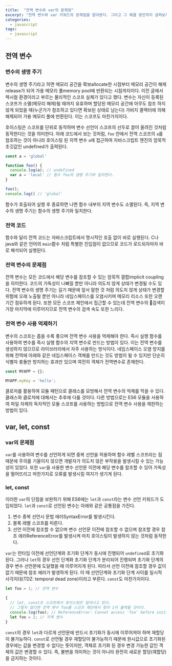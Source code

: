 ```yaml
---
title:  "전역 변수와 var의 문제점"
excerpt: "전역 변수와 var 키워드의 문제점을 알아본다. 그리고 그 해결 방안까지 살펴보자."
categories:
  - javascript
tags:
  - javascript
---
```


## 전역 변수

### 변수의 생명 주기

변수의 생명 주기라고 하면 메모리 공간을 확보allocate한 시점부터 메모리 공간이 해제release가 되어 가용 메모리 풀memory pool에 반환되는 시점까지이다. 이전 글에서 렉시컬 환경이라고 부르는 물리적인 스코프 실체가 있다고 했다. 변수는 자신이 등록된 스코프가 소멸(메모리 해제)될 때까지 유효하며 할당된 메모리 공간에 아무도 참조 하지 않게 되었을 때(누군가가 참조하고 있다면 확보된 상태로 남는다) 가비지 콜렉터에 의해 해제되어 가용 메모리 풀에 반환된다. 이는 스코프도 마찬가지이다.

호이스팅은 스코프를 단위로 동작하며 변수 선언이 스코프의 선두로 끌어 올려진 것처럼 동작한다는 것을 의미한다. 아래 코드에서 보는 것처럼, `foo` 안에서 전역 스코프의 `a`를 참조하는 것이 아니라 호이스팅 된 지역 변수 `a`에 접근하여 자바스크립트 엔진의 암묵적 초깃값인 undefined가 출력된다.

```js
const a = 'global'

function foo() {
  console.log(a); // undefined
  var a = 'local' // 함수 foo의 생명 주기와 일치한다.
}

foo();
console.log() // 'global'
```

함수가 호출되어 실행 후 종료하면 나면 함수 내부의 지역 변수도 소멸된다. 즉, 지역 변수의 생명 주기는 함수의 생명 주기와 일치한다.



### 전역 코드

함수와 달리 전역 코드는 자바스크립트에서 명시적인 호출 없이 바로 실행된다. C나 java와 같은 언어의 `main`함수 처럼 특별한 진입점이 없으므로 코드가 로드되자마자 바로 해석되어 실행된다.



### 전역 변수의 문제점

전역 변수는 모든 코드에서 해당 변수를 참조할 수 있는 암묵적 결합implicit coupling을 의미한다. 코드의 가독성이 나빠질 뿐만 아니라 의도치 않게 상태가 변경될 수도 있다. 전역 변수의 생명 주기는 길기 때문에 앞서 말한 것 처럼 의도치 않게 상태가 변경할 위험에 오래 노출될 뿐만 아니라 네임스페이스를 오염시키며  메모리 리소스 또한 오랜 기간 점유하게 된다. 또한 모든 스코프 체인에서 접근할 수 있는데 전역 변수의 검색이 가장 마지막에 이루어지므로 전역 변수의 검색 속도 또한 느리다.



### 전역 변수 사용 억제하기

변수의 스코프는 좁을 수록 좋으며 전역 변수 사용을 억제해야 한다. 즉시 실행 함수를 사용하여 변수를 즉시 실행 함수의 지역 변수로 만드는 방법이 있다. 이는 전역 변수를 생성하지 않으므로 라이브러리에서 자주 사용하는 방식이다. 네임스페이스 오염 방지를 위해 전역에 아래와 같은 네임스페이스 객체를 만드는 것도 방법이 될 수 있지만 단순히 식별자 충돌만 방지하는 효과만 있으며 여전히 객체가 전역변수로 존재한다.

```js
const MYAPP = {};

MYAPP.myKey = 'hello';
```

클로저를 활용하여 모듈 패턴으로 클래스를 모방해서 전역 변수의 억제를 막을 수 있다. 클래스와 클로저에 대해서는 추후에 다룰 것이다. 다른 방법으로는 ES6 모듈을 사용하여 파일 자체의 독자적인 모듈 스코프를 사용하는 방법으로 전역 변수 사용을 제한하는 방법이 있다.



## var, let, const

### var의 문제점

`var`를 사용하여 변수를 선언하게 되면 중복 선언을 허용하며 함수 레벨 스코프라는 점 때문에 주의를 기울이지 않으면 개발자가 의도치 않은 부작용을 발생시킬 수 있는 가능성이 있었다. 또한 `var`을 사용한 변수 선언문 이전에 해당 변수를 참조할 수 있어 가독성을 떨어뜨리고 마찬가지로 오류를 발생시킬 여지가 생기게 된다.

### let, const

이러한 `var`의 단점을 보완하기 위해 ES6에는 `let`과 `const`라는 변수 선언 키워드가 도입되었다. `let`과 `const`로 선언된 변수는 아래와 같은 공통점을 가진다.

1. 변수 중복 선언시 문법 에러SyntaxError를 발생시킨다.
2. 블록 레벨 스코프를 따른다.
3. 선언 이전에 참조할 수 없으며 변수 선언문 이전에 참조할 수 없으며 참조할 경우 참조 에러ReferenceError를 발생시켜 마치 호이스팅이 발생하지 않는 것처럼 동작한다.

`var`는 런타임 이전에 선언단계와 초기화 단계가 동시에 진행되어 `undefined`로 초기화된다. 그러나 `let`의 경우 선언 단계화 초기화 단계가 분리되어 진행되며 초기화 단계의 경우 변수 선언문에 도달했을 때 이루어지게 된다. 따라서 선언 이전에 참조할 경우 값이 없기 때문에 참조 에러가 발생하게 된다. 이 때 선언단계와 초기화 단계 사이를 일시적 사각지대(TDZ: temporal dead zone)이라고 부른다. `const`도 마찬가지이다.

```js
let foo = 1; // 전역 변수

{
  // let, const도 스코프에서 호이스팅은 일어나고 있다. 
  // 그렇지 않다면 전역 변수 foo를 스코프 체인에서 찾아 1이 출력될 것이다.
  console.log(foo); // ReferenceError: Cannot access 'foo' before initialization
  let foo = 2; // 지역 변수
}
```

`const`의 경우 `let`과 다르게 선언문에 반드시 초기화가 동시에 이루어져야 하며 재할당이 불가능하다. `const`로 선언될 경우 재할당이 불가능하기 때문에 원시값으로 초기화된 경우에는 값을 변경할 수 없다는 뜻이지만, 객체로 초기화 된 경우 변경 가능한 값인 객체의 값은 변경할 수 있다. 즉, 불변을 의미하는 것이 아니라 완전히 새로운 할당(재할당)을 금지하는 것이다.

